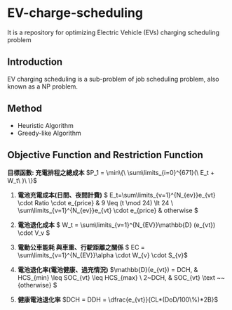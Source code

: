 # EV-charge-scheduling
It is a repository for optimizing Electric Vehicle (EVs) charging scheduling problem
## Introduction
EV charging scheduling is a sub-problem of job scheduling problem, also known as a NP problem.
## Method
- Heuristic Algorithm
- Greedy-like Algorithm

## Objective Function and Restriction Function
**目標函數: 充電排程之總成本**
$P_1 = \min\{\ \sum\limits_{i=0}^{671}(\ E_t + W_t\ )\ \}$

1. **電池充電成本(日間、夜間計費)**
$ E_t=\sum\limits_{v=1}^{N_{ev}}e_{vt} \cdot Ratio \cdot e_{price} & 9 \leq (t \mod 24) \lt 24
\\ \sum\limits_{v=1}^{N_{ev}}e_{vt} \cdot e_{price} & otherwise
$

2. **電池退化成本**
$ W_t = \sum\limits_{v=1}^{N_{EV}}\mathbb{D} (e_{vt}) \cdot V_v $

7. **電動公車能耗 與車重、行駛距離之關係**
$ EC = \sum\limits_{v=1}^{N_{EV}}\alpha \cdot W_{v} \cdot S_{v}$

10. **電池退化率(電池健康、過充情況)**
$\mathbb{D}(e_{vt}) = DCH,  & HCS_{min} \leq SOC_{vt} \leq HCS_{max}
\\ 2~DCH, &  SOC_{vt} \text ~~ {otherwise}
$

11. **健康電池退化率**
$DCH = DDH = \dfrac{e_{vt}}{CL*(DoD/100\%)*2B}$



